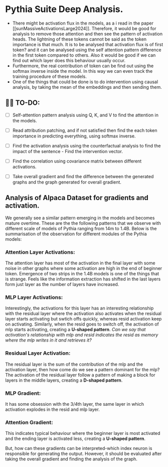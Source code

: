 # Pythia Suite Deep Analysis.


- There might be activation flux in the models, as a i read in the paper [[sunMassiveActivationsLarge2024]]. Therefore, it would be good for analysis to remove those attention and then see the pattern of activation heads. The lightning of these tokens cannot be said as the token importance is that much. It is to be analysed that activation flux is of first token? and it can be analysed using the self attention pattern difference in the first token compared to others. Also it would be good if we can find out which layer does this behaviour usually occur. 
- Furthermore, the real contribution of token can be find out using the softmax inverse inside the model. In this way we can even track the training procedure of these models. 
- One of the things that could be done is to do intervention using causal analysis, by taking the mean of the embeddings and then sending them. 

## 🐳🐙 TO-DO:
- [ ] Self-attention pattern analysis using Q, K, and V to find the attention in the models. 
- [ ] Read attribution patching, and if not satisfied then find the each token importance in predicting everything, using softmax inverse.
- [ ] Find the activation analysis using the counterfactual analysis to find the impact of the sentence - Find the intervention vector.
- [ ] Find the correlation using covariance matrix between different activations. 
- [ ] Take overall gradient and find the difference between the generated graphs and the graph generated for overall gradient. 


## Analysis of Alpaca Dataset for gradients and activation. 
We generally see a similar pattern emerging in the models and becomes mature overtime. These are the the following patterns that we observe with different scale of models of Pythia ranging from 14m to 1.4B. Below is the summarisation of the observation for different modules of the Pythia models:
### Attention Layer Activations:
The attention layer has most of the activation in the final layer with some noise in other graphs where some activation are high in the end of beginner token. Emergence of two strips in the 1.4B models is one of the things that is strange. Feels like the information extraction has shifted in the last layers form just layer as the number of layers have increased. 
### MLP Layer Activations:
Interestingly, the activations for this layer has an interesting relationship with the residual layer where the activation also activates when the residual layer starts activating but swtich offs quickly, whereas resid activation keep on activating. Similarly, when the resid goes to switch off, the activation of mlp starts activating, creating a **U-shaped pattern**. 
*Can we say that activation's relationship with mlp and resid indicates the resid as memory where the mlp writes in it and retrieves it?*
### Residual Layer Activation:
The residual layer is the sum of the contribution of the mlp and the activation layer, then how come do we see a pattern dominant for the mlp?
The activation of the residual layer follow a pattern of making a block for layers in the middle layers, creating a **D-shaped pattern**.
### MLP Gradient:
It has some obsession with the 3/4th layer, the same layer in which activation explodes in the resid and mlp layer. 
### Attention Gradient:
This indicates typical behaviour where the beginner layer is most activated and the ending layer is activated less, creating a **U-shaped pattern**. 

But, how can these gradients can be interpreted-which index neuron is responsible for generating the output. However, it should be evaluated after taking the overall gradient and finding the analysis of the graph. 

